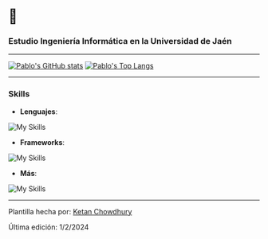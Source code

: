 <h1>👋</h1>
<h3>Estudio Ingeniería Informática en la Universidad de Jaén</h3>

---

[![Pablo's GitHub stats](https://github-readme-stats.vercel.app/api?username=pablomorillas02&includeallcommits=true&show_icons=true&theme=tokyonight)](https://github.com/anuraghazra/github-readme-stats)
[![Pablo's Top Langs](https://github-readme-stats.vercel.app/api/top-langs/?username=pablomorillas02&layout=compact&theme=tokyonight&langs_count=8)](https://github.com/anuraghazra/github-readme-stats)

---

### Skills

- **Lenguajes**:
  
![My Skills](https://skillicons.dev/icons?i=py,java,dart,php,js,html,css,c,cpp)
  
- **Frameworks**:

![My Skills](https://skillicons.dev/icons?i=flutter,flask,vue)

- **Más**:

![My Skills](https://skillicons.dev/icons?i=bootstrap,discord,bots,git,docker)
  
---

Plantilla hecha por: [Ketan Chowdhury](https://github.com/dexprexxtion)

Última edición: 1/2/2024
